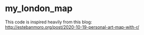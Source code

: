 # my_london_map

This code is inspired heavily from this blog: http://estebanmoro.org/post/2020-10-19-personal-art-map-with-r/